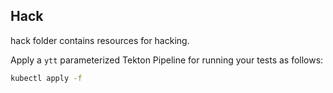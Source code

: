 ## Hack

hack folder contains resources for hacking.

Apply a `ytt` parameterized Tekton Pipeline for running your tests as follows:
```bash
kubectl apply -f 
```